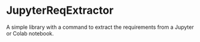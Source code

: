 # JupyterReqExtractor
A simple library with a command to extract the requirements from a Jupyter or Colab notebook.
